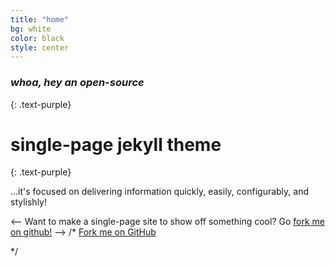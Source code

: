 ```yaml
---
title: "home"
bg: white
color: black
style: center
---
```


### *whoa, hey an open-source*
{: .text-purple}

<span class="fa-stack subtlecircle" style="font-size:100px; background:rgba(255,166,0,0.1)">
  <i class="fa fa-circle fa-stack-2x text-white"></i>
  <i class="fa fa-bicycle fa-stack-1x text-orange"></i>
</span>

# single-page jekyll theme
{: .text-purple}


…it's focused on delivering information quickly, easily, configurably, and stylishly!

 <-- Want to make a single-page site to show off something cool? Go [fork me on github!](https://github.com/t413/SinglePaged)
-->
/*
<span id="forkongithub">
  <a href="{{ site.source_link }}" class="bg-blue">
    Fork me on GitHub
  </a>
  
 */
</span>
